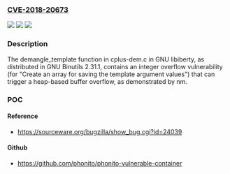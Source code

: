 ### [CVE-2018-20673](https://cve.mitre.org/cgi-bin/cvename.cgi?name=CVE-2018-20673)
![](https://img.shields.io/static/v1?label=Product&message=n%2Fa&color=blue)
![](https://img.shields.io/static/v1?label=Version&message=n%2Fa&color=blue)
![](https://img.shields.io/static/v1?label=Vulnerability&message=n%2Fa&color=brighgreen)

### Description

The demangle_template function in cplus-dem.c in GNU libiberty, as distributed in GNU Binutils 2.31.1, contains an integer overflow vulnerability (for "Create an array for saving the template argument values") that can trigger a heap-based buffer overflow, as demonstrated by nm.

### POC

#### Reference
- https://sourceware.org/bugzilla/show_bug.cgi?id=24039

#### Github
- https://github.com/phonito/phonito-vulnerable-container

